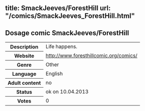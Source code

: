 title: SmackJeeves/ForestHill
url: "/comics/SmackJeeves_ForestHill.html"
---
Dosage comic SmackJeeves/ForestHill
-----------------------------------------

<table class="comicinfo">
<tr>
<th>Description</th><td>Life happens.</td>
</tr>
<tr>
<th>Website</th><td><a href="http://www.foresthillcomic.org/comics/">http://www.foresthillcomic.org/comics/</a></td>
</tr>
<tr>
<th>Genre</th><td>Other</td>
</tr>
<tr>
<th>Language</th><td>English</td>
</tr>
<tr>
<th>Adult content</th><td>no</td>
</tr>
<tr>
<th>Status</th><td>ok on 10.04.2013</td>
</tr>
<tr>
<th>Votes</th><td>0</div></td>
</tr>
</table>
